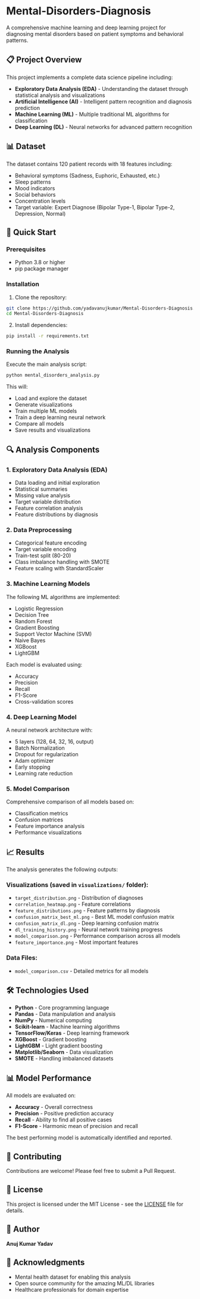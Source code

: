 # Mental-Disorders-Diagnosis

A comprehensive machine learning and deep learning project for diagnosing mental disorders based on patient symptoms and behavioral patterns.

## 📋 Project Overview

This project implements a complete data science pipeline including:
- **Exploratory Data Analysis (EDA)** - Understanding the dataset through statistical analysis and visualizations
- **Artificial Intelligence (AI)** - Intelligent pattern recognition and diagnosis prediction
- **Machine Learning (ML)** - Multiple traditional ML algorithms for classification
- **Deep Learning (DL)** - Neural networks for advanced pattern recognition

## 📊 Dataset

The dataset contains 120 patient records with 18 features including:
- Behavioral symptoms (Sadness, Euphoric, Exhausted, etc.)
- Sleep patterns
- Mood indicators
- Social behaviors
- Concentration levels
- Target variable: Expert Diagnose (Bipolar Type-1, Bipolar Type-2, Depression, Normal)

## 🚀 Quick Start

### Prerequisites

- Python 3.8 or higher
- pip package manager

### Installation

1. Clone the repository:
```bash
git clone https://github.com/yadavanujkumar/Mental-Disorders-Diagnosis.git
cd Mental-Disorders-Diagnosis
```

2. Install dependencies:
```bash
pip install -r requirements.txt
```

### Running the Analysis

Execute the main analysis script:
```bash
python mental_disorders_analysis.py
```

This will:
- Load and explore the dataset
- Generate visualizations
- Train multiple ML models
- Train a deep learning neural network
- Compare all models
- Save results and visualizations

## 🔍 Analysis Components

### 1. Exploratory Data Analysis (EDA)
- Data loading and initial exploration
- Statistical summaries
- Missing value analysis
- Target variable distribution
- Feature correlation analysis
- Feature distributions by diagnosis

### 2. Data Preprocessing
- Categorical feature encoding
- Target variable encoding
- Train-test split (80-20)
- Class imbalance handling with SMOTE
- Feature scaling with StandardScaler

### 3. Machine Learning Models

The following ML algorithms are implemented:
- Logistic Regression
- Decision Tree
- Random Forest
- Gradient Boosting
- Support Vector Machine (SVM)
- Naive Bayes
- XGBoost
- LightGBM

Each model is evaluated using:
- Accuracy
- Precision
- Recall
- F1-Score
- Cross-validation scores

### 4. Deep Learning Model

A neural network architecture with:
- 5 layers (128, 64, 32, 16, output)
- Batch Normalization
- Dropout for regularization
- Adam optimizer
- Early stopping
- Learning rate reduction

### 5. Model Comparison

Comprehensive comparison of all models based on:
- Classification metrics
- Confusion matrices
- Feature importance analysis
- Performance visualizations

## 📈 Results

The analysis generates the following outputs:

### Visualizations (saved in `visualizations/` folder):
- `target_distribution.png` - Distribution of diagnoses
- `correlation_heatmap.png` - Feature correlations
- `feature_distributions.png` - Feature patterns by diagnosis
- `confusion_matrix_best_ml.png` - Best ML model confusion matrix
- `confusion_matrix_dl.png` - Deep learning confusion matrix
- `dl_training_history.png` - Neural network training progress
- `model_comparison.png` - Performance comparison across all models
- `feature_importance.png` - Most important features

### Data Files:
- `model_comparison.csv` - Detailed metrics for all models

## 🛠️ Technologies Used

- **Python** - Core programming language
- **Pandas** - Data manipulation and analysis
- **NumPy** - Numerical computing
- **Scikit-learn** - Machine learning algorithms
- **TensorFlow/Keras** - Deep learning framework
- **XGBoost** - Gradient boosting
- **LightGBM** - Light gradient boosting
- **Matplotlib/Seaborn** - Data visualization
- **SMOTE** - Handling imbalanced datasets

## 📊 Model Performance

All models are evaluated on:
- **Accuracy** - Overall correctness
- **Precision** - Positive prediction accuracy
- **Recall** - Ability to find all positive cases
- **F1-Score** - Harmonic mean of precision and recall

The best performing model is automatically identified and reported.

## 🤝 Contributing

Contributions are welcome! Please feel free to submit a Pull Request.

## 📝 License

This project is licensed under the MIT License - see the [LICENSE](LICENSE) file for details.

## 👤 Author

**Anuj Kumar Yadav**

## 🙏 Acknowledgments

- Mental health dataset for enabling this analysis
- Open source community for the amazing ML/DL libraries
- Healthcare professionals for domain expertise